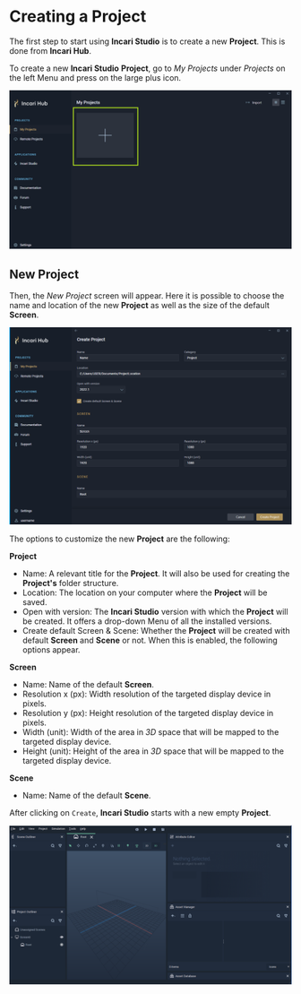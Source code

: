 # Creating a Project

The first step to start using **Incari Studio** is to create a new **Project**. This is done from **Incari Hub**.

To create a new **Incari Studio** **Project**, go to *My Projects* under *Projects* on the left Menu and press on the large plus icon.

![](../../.gitbook/assets/create-projects_v2_green.png)

## New Project

Then, the *New Project* screen will appear. Here it is possible to choose the name and location of the new **Project** as well as the size of the default **Screen**.

![](../../.gitbook/assets/create-projects2_v2.png)


The options to customize the new **Project** are the following:

**Project**

 * Name: A relevant title for the **Project**. It will also be used for creating the **Project's** folder structure.
 * Location: The location on your computer where the **Project** will be saved.
 * Open with version: The **Incari Studio** version with which the **Project** will be created. It offers a drop-down Menu of all the installed versions.
 * Create default Screen & Scene: Whether the **Project** will be created with default **Screen** and **Scene** or not. When this is enabled, the following options appear.
  
**Screen**

 * Name: Name of the default **Screen**.
 * Resolution x (px): Width resolution of the targeted display device in pixels.
 * Resolution y (px): Height resolution of the targeted display device in pixels.
 * Width (unit): Width of the area in *3D* space that will be mapped to the targeted display device.
 * Height (unit): Height of the area in *3D* space that will be mapped to the targeted display device.

**Scene**

 * Name: Name of the default **Scene**.


After clicking on `Create`, **Incari Studio** starts with a new empty **Project**.

![](../../.gitbook/assets/empty-project.png)